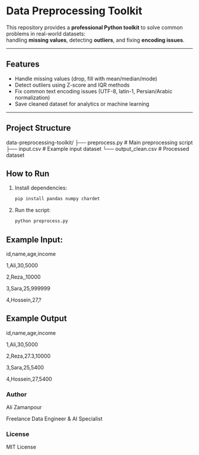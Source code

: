 # Data Preprocessing Toolkit

This repository provides a **professional Python toolkit** to solve common problems in real-world datasets:  
handling **missing values**, detecting **outliers**, and fixing **encoding issues**.

---

##  Features
- Handle missing values (drop, fill with mean/median/mode)
- Detect outliers using Z-score and IQR methods
- Fix common text encoding issues (UTF-8, latin-1, Persian/Arabic normalization)
- Save cleaned dataset for analytics or machine learning

---

##  Project Structure
data-preprocessing-toolkit/
├── preprocess.py # Main preprocessing script
├── input.csv # Example input dataset
└── output_clean.csv # Processed dataset


##  How to Run
1. Install dependencies:
   ```bash
   pip install pandas numpy chardet

2. Run the script:
   ```bash
   python preprocess.py

 ## Example Input:
id,name,age,income

1,Ali,30,5000

2,Reza,,10000

3,Sara,25,999999

4,Hossein,27,?

## Example Output
id,name,age,income

1,Ali,30,5000

2,Reza,27.3,10000

3,Sara,25,5400

4,Hossein,27,5400


### Author

Ali Zamanpour 

Freelance Data Engineer & AI Specialist

### License

MIT License
